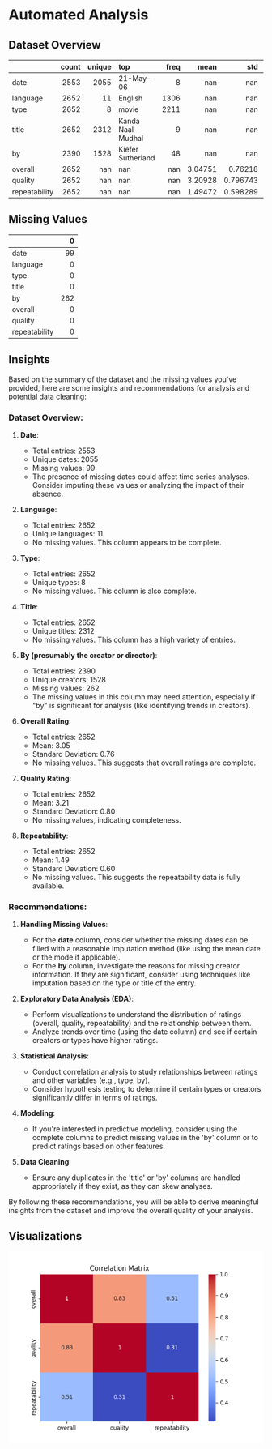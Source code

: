 # Automated Analysis

## Dataset Overview
|               |   count |   unique | top               |   freq |      mean |        std |   min |   25% |   50% |   75% |   max |
|:--------------|--------:|---------:|:------------------|-------:|----------:|-----------:|------:|------:|------:|------:|------:|
| date          |    2553 |     2055 | 21-May-06         |      8 | nan       | nan        |   nan |   nan |   nan |   nan |   nan |
| language      |    2652 |       11 | English           |   1306 | nan       | nan        |   nan |   nan |   nan |   nan |   nan |
| type          |    2652 |        8 | movie             |   2211 | nan       | nan        |   nan |   nan |   nan |   nan |   nan |
| title         |    2652 |     2312 | Kanda Naal Mudhal |      9 | nan       | nan        |   nan |   nan |   nan |   nan |   nan |
| by            |    2390 |     1528 | Kiefer Sutherland |     48 | nan       | nan        |   nan |   nan |   nan |   nan |   nan |
| overall       |    2652 |      nan | nan               |    nan |   3.04751 |   0.76218  |     1 |     3 |     3 |     3 |     5 |
| quality       |    2652 |      nan | nan               |    nan |   3.20928 |   0.796743 |     1 |     3 |     3 |     4 |     5 |
| repeatability |    2652 |      nan | nan               |    nan |   1.49472 |   0.598289 |     1 |     1 |     1 |     2 |     3 |

## Missing Values
|               |   0 |
|:--------------|----:|
| date          |  99 |
| language      |   0 |
| type          |   0 |
| title         |   0 |
| by            | 262 |
| overall       |   0 |
| quality       |   0 |
| repeatability |   0 |

## Insights
Based on the summary of the dataset and the missing values you've provided, here are some insights and recommendations for analysis and potential data cleaning:

### Dataset Overview:
1. **Date**:
   - Total entries: 2553
   - Unique dates: 2055
   - Missing values: 99
   - The presence of missing dates could affect time series analyses. Consider imputing these values or analyzing the impact of their absence.

2. **Language**:
   - Total entries: 2652
   - Unique languages: 11
   - No missing values. This column appears to be complete.

3. **Type**:
   - Total entries: 2652
   - Unique types: 8
   - No missing values. This column is also complete.

4. **Title**:
   - Total entries: 2652
   - Unique titles: 2312
   - No missing values. This column has a high variety of entries.

5. **By (presumably the creator or director)**:
   - Total entries: 2390
   - Unique creators: 1528
   - Missing values: 262
   - The missing values in this column may need attention, especially if "by" is significant for analysis (like identifying trends in creators).

6. **Overall Rating**:
   - Total entries: 2652
   - Mean: 3.05
   - Standard Deviation: 0.76
   - No missing values. This suggests that overall ratings are complete.

7. **Quality Rating**:
   - Total entries: 2652
   - Mean: 3.21
   - Standard Deviation: 0.80
   - No missing values, indicating completeness.

8. **Repeatability**:
   - Total entries: 2652
   - Mean: 1.49
   - Standard Deviation: 0.60
   - No missing values. This suggests the repeatability data is fully available.

### Recommendations:
1. **Handling Missing Values**:
   - For the **date** column, consider whether the missing dates can be filled with a reasonable imputation method (like using the mean date or the mode if applicable).
   - For the **by** column, investigate the reasons for missing creator information. If they are significant, consider using techniques like imputation based on the type or title of the entry.

2. **Exploratory Data Analysis (EDA)**:
   - Perform visualizations to understand the distribution of ratings (overall, quality, repeatability) and the relationship between them.
   - Analyze trends over time (using the date column) and see if certain creators or types have higher ratings.

3. **Statistical Analysis**:
   - Conduct correlation analysis to study relationships between ratings and other variables (e.g., type, by).
   - Consider hypothesis testing to determine if certain types or creators significantly differ in terms of ratings.

4. **Modeling**:
   - If you're interested in predictive modeling, consider using the complete columns to predict missing values in the 'by' column or to predict ratings based on other features.

5. **Data Cleaning**:
   - Ensure any duplicates in the 'title' or 'by' columns are handled appropriately if they exist, as they can skew analyses.

By following these recommendations, you will be able to derive meaningful insights from the dataset and improve the overall quality of your analysis.

## Visualizations
![Correlation Matrix](correlation_matrix.png)